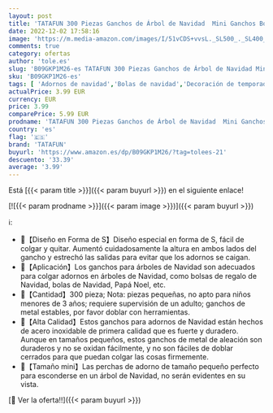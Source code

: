 ```yaml
---
layout: post
title: 'TATAFUN 300 Piezas Ganchos de Árbol de Navidad  Mini Ganchos Bolas de Navidad Forma de S Percha de Acero Inoxidable para Colgar La Decoración del Árbol De Navidad  Oro '
date: 2022-12-02 17:58:16
image: 'https://m.media-amazon.com/images/I/51vCDS+vvsL._SL500_._SL400_.jpg'
comments: true
category: ofertas
author: 'tole.es'
slug: 'B09GKP1M26-es TATAFUN 300 Piezas Ganchos de Árbol de Navidad Mini...'
sku: 'B09GKP1M26-es'
tags: [ 'Adornos de navidad','Bolas de navidad','Decoración de temporada','Decoración del hogar','Hogar y cocina','navidad','tatafun','🇪🇸', ]
actualPrice: 3.99 EUR
currency: EUR
price: 3.99
comparePrice: 5.99 EUR
prodname: 'TATAFUN 300 Piezas Ganchos de Árbol de Navidad  Mini Ganchos Bolas de Navidad Forma de S Percha de Acero Inoxidable para Colgar La Decoración del Árbol De Navidad  Oro '
country: 'es'
flag: '🇪🇸'
brand: 'TATAFUN'
buyurl: 'https://www.amazon.es/dp/B09GKP1M26/?tag=tolees-21'
descuento: '33.39'
average: '3.99'
---
```


Está [{{< param title >}}]({{< param buyurl >}}) en el siguiente enlace!

[![{{< param prodname >}}]({{< param image >}})]({{< param buyurl >}})

ℹ️:

- 🌟【Diseño en Forma de S】Diseño especial en forma de S, fácil de colgar y quitar. Aumentó cuidadosamente la altura en ambos lados del gancho y estrechó las salidas para evitar que los adornos se caigan.
- 🌟【Aplicación】Los ganchos para árboles de Navidad son adecuados para colgar adornos en árboles de Navidad, como bolsas de regalo de Navidad, bolas de Navidad, Papá Noel, etc.
- 🌟【Cantidad】300 pieza; Nota: piezas pequeñas, no apto para niños menores de 3 años; requiere supervisión de un adulto; ganchos de metal estables, por favor doblar con herramientas.
- 🌟【Alta Calidad】Estos ganchos para adornos de Navidad están hechos de acero inoxidable de primera calidad que es fuerte y duradero. Aunque en tamaños pequeños, estos ganchos de metal de aleación son duraderos y no se oxidan fácilmente, y no son fáciles de doblar cerrados para que puedan colgar las cosas firmemente.
- 🌟【Tamaño mini】Las perchas de adorno de tamaño pequeño perfecto para esconderse en un árbol de Navidad, no serán evidentes en su vista.

[🛒 Ver la oferta!!]({{< param buyurl >}})
